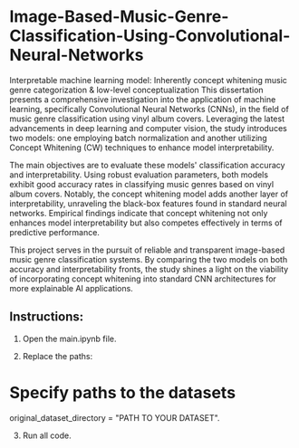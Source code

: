 # Image-Based-Music-Genre-Classification-Using-Convolutional-Neural-Networks
Interpretable machine learning model: Inherently concept whitening music genre categorization &amp; low-level conceptualization
This dissertation presents a comprehensive investigation into the application of machine learning, specifically Convolutional Neural Networks (CNNs), in the field of music genre classification using vinyl album covers. Leveraging the latest advancements in deep learning and computer vision, the study introduces two models: one employing batch normalization and another utilizing Concept Whitening (CW) techniques to enhance model interpretability.

The main objectives are to evaluate these models' classification accuracy and interpretability. Using robust evaluation parameters, both models exhibit good accuracy rates in classifying music genres based on vinyl album covers. Notably, the concept whitening model adds another layer of interpretability, unraveling the black-box features found in standard neural networks. Empirical findings indicate that concept whitening not only enhances model interpretability but also competes effectively in terms of predictive performance.

This project serves in the pursuit of reliable and transparent image-based music genre classification systems. By comparing the two models on both accuracy and interpretability fronts, the study shines a light on the viability of incorporating concept whitening into standard CNN architectures for more explainable AI applications.

## Instructions: 

1. Open the main.ipynb file.
  
2. Replace the paths:
  # Specify paths to the datasets
  original_dataset_directory = "PATH TO YOUR DATASET".

3. Run all code. 
